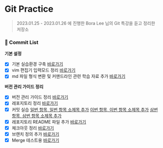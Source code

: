 # Git Practice

> 2023.01.25 - 2023.01.26 에 진행한 Bora Lee 님의 Git 특강을 듣고 정리한 저장소

### 🌿 Commit List

**기본 설정**

- [x] 기본 실습환경 구축 [바로가기](https://github.com/ukssss/LIKELION-FE/pull/25/commits/d6f85795083a714ac52b8be1f5d4644d34c63fd4)
- [x] vim 편집기 입력모드 정리 [바로가기](https://github.com/ukssss/LIKELION-FE/pull/25/commits/521b7f9e30541d425d7211d535c9ba166309f699)
- [x] md 파일 형식 변환 및 커맨드라인 관련 학습 자료 추가 [바로가기](https://github.com/ukssss/LIKELION-FE/pull/25/commits/3a7ec332905e822862376039241d719981e21e2f)

**버전 관리 가이드 정리**

- [x] 버전 관리 가이드 정리 [바로가기](https://github.com/ukssss/LIKELION-FE/pull/25/commits/bc6fb1637c3b8afdc5790c4bc3a3cc5160a617a2)
- [x] 레포지토리 정리 [바로가기](https://github.com/ukssss/LIKELION-FE/pull/25/commits/c0d2230fb4609ad3e4935caa79432873fff945b8)
- [x] 커밋 실습
      [일번 항목, 일번 항목 소제목 추가](https://github.com/ukssss/LIKELION-FE/pull/25/commits/c5c2de420ecd2a769787ce93cb4587966c7ca4b1)
      [이번 항목, 이번 항목 소제목 추가](https://github.com/ukssss/LIKELION-FE/pull/25/commits/fe9b376fe8a7ecc5c5d156907cd46ad57655dba7)
      [삼번 항목, 삼번 항목 소제목 추가](https://github.com/ukssss/LIKELION-FE/pull/25/commits/762fa548e0694d6089374bb9b40e5c0ef7fbadfd)
- [x] 레포지토리 README 파일 추가 [바로가기](https://github.com/ukssss/LIKELION-FE/pull/25/commits/31069b900fe0ddaa5b1416784dee3c80c62733e7)
- [x] 체크아웃 정리 [바로가기](https://github.com/ukssss/LIKELION-FE/pull/25/commits/ba394bfe829c981699b1e31b2e8172c36aa0949e)
- [x] 브랜치 정의 추가 [바로가기](https://github.com/ukssss/LIKELION-FE/pull/25/commits/46a0cf29c305b66a406d2fe30a5a70c7235b16b7)
- [x] Merge 테스트용 [바로가기](https://github.com/ukssss/LIKELION-FE/pull/25/commits/d431afb22dc12c30ceddd544c1c4eac7f3911fdb)
